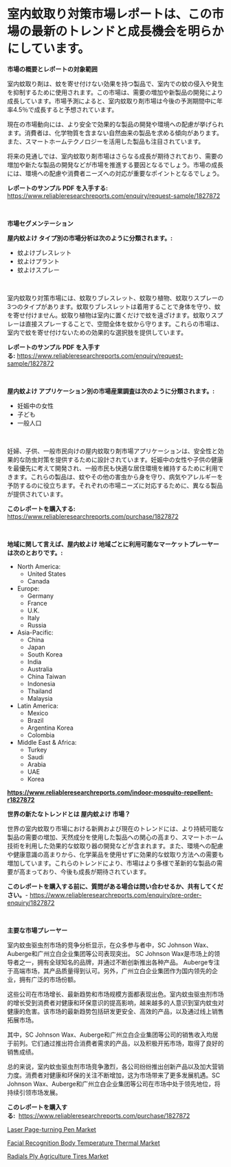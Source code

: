 <p><h1>室内蚊取り対策市場レポートは、この市場の最新のトレンドと成長機会を明らかにしています。</h1></p><p><strong>市場の概要とレポートの対象範囲</strong></p>
<p><p>室内蚊取り剤は、蚊を寄せ付けない効果を持つ製品で、室内での蚊の侵入や発生を抑制するために使用されます。この市場は、需要の増加や新製品の開発により成長しています。市場予測によると、室内蚊取り剤市場は今後の予測期間中に年率4.5％で成長すると予想されています。</p><p>現在の市場動向には、より安全で効果的な製品の開発や環境への配慮が挙げられます。消費者は、化学物質を含まない自然由来の製品を求める傾向があります。また、スマートホームテクノロジーを活用した製品も注目されています。</p><p>将来の見通しでは、室内蚊取り剤市場はさらなる成長が期待されており、需要の増加や新たな製品の開発などが市場を推進する要因となるでしょう。市場の成長には、環境への配慮や消費者ニーズへの対応が重要なポイントとなるでしょう。</p></p>
<p><strong>レポートのサンプル PDF を入手する:</strong> <a href="https://www.reliableresearchreports.com/enquiry/request-sample/1827872">https://www.reliableresearchreports.com/enquiry/request-sample/1827872</a></p>
<p>&nbsp;</p>
<p><strong>市場セグメンテーション</strong></p>
<p><strong>屋内蚊よけ タイプ別の市場分析は次のように分類されます。:</strong></p>
<p><ul><li>蚊よけブレスレット</li><li>蚊よけプラント</li><li>蚊よけスプレー</li></ul></p>
<p>&nbsp;</p>
<p><p>室内蚊取り対策市場には、蚊取りブレスレット、蚊取り植物、蚊取りスプレーの3つのタイプがあります。蚊取りブレスレットは着用することで身体を守り、蚊を寄せ付けません。蚊取り植物は室内に置くだけで蚊を遠ざけます。蚊取りスプレーは直接スプレーすることで、空間全体を蚊から守ります。これらの市場は、室内で蚊を寄せ付けないための効果的な選択肢を提供しています。</p></p>
<p><strong>レポートのサンプル PDF を入手する:</strong>&nbsp;<a href="https://www.reliableresearchreports.com/enquiry/request-sample/1827872">https://www.reliableresearchreports.com/enquiry/request-sample/1827872</a></p>
<p>&nbsp;</p>
<p><strong> 屋内蚊よけ アプリケーション別の市場産業調査は次のように分類されます。:</strong></p>
<p><ul><li>妊娠中の女性</li><li>子ども</li><li>一般人口</li></ul></p>
<p>&nbsp;</p>
<p><p>妊婦、子供、一般市民向けの屋内蚊取り剤市場アプリケーションは、安全性と効果的な防虫対策を提供するために設計されています。妊娠中の女性や子供の健康を最優先に考えて開発され、一般市民も快適な居住環境を維持するために利用できます。これらの製品は、蚊やその他の害虫から身を守り、病気やアレルギーを予防するのに役立ちます。それぞれの市場ニーズに対応するために、異なる製品が提供されています。</p></p>
<p><strong>このレポートを購入する:</strong>&nbsp; <a href="https://www.reliableresearchreports.com/purchase/1827872">https://www.reliableresearchreports.com/purchase/1827872</a></p>
<p>&nbsp;</p>
<p><strong>地域に関して言えば、屋内蚊よけ 地域ごとに利用可能なマーケットプレーヤーは次のとおりです。:</strong></p>
<p><ul>
    <li>
        North America:
        <ul>
            <li>United States</li>
            <li>Canada</li>
        </ul>
    </li>
    <li>
        Europe:
        <ul>
            <li>Germany</li>
            <li>France</li>
            <li>U.K.</li>
            <li>Italy</li>
            <li>Russia</li>
        </ul>
    </li>
    <li>
        Asia-Pacific:
        <ul>
            <li>China</li>
            <li>Japan</li>
            <li>South Korea</li>
            <li>India</li>
            <li>Australia</li>
            <li>China Taiwan</li>
            <li>Indonesia</li>
            <li>Thailand</li>
            <li>Malaysia</li>
        </ul>
    </li>
    <li>
        Latin America:
        <ul>
            <li>Mexico</li>
            <li>Brazil</li>
            <li>Argentina Korea</li>
            <li>Colombia</li>
        </ul>
    </li>
    <li>
        Middle East & Africa:
        <ul>
            <li>Turkey</li>
            <li>Saudi</li>
            <li>Arabia</li>
            <li>UAE</li>
            <li>Korea</li>
        </ul>
    </li>
    </ul></p>
<p><strong><a href="https://www.reliableresearchreports.com/indoor-mosquito-repellent-r1827872">https://www.reliableresearchreports.com/indoor-mosquito-repellent-r1827872</a></strong>&nbsp;</p>
<p><strong>世界の新たなトレンドとは 屋内蚊よけ 市場？</strong></p>
<p><p>世界の室内蚊取り市場における新興および現在のトレンドには、より持続可能な製品の需要の増加、天然成分を使用した製品への関心の高まり、スマートホーム技術を利用した効果的な蚊取り器の開発などが含まれます。また、環境への配慮や健康意識の高まりから、化学薬品を使用せずに効果的な蚊取り方法への需要も増加しています。これらのトレンドにより、市場はより多様で革新的な製品の需要が高まっており、今後も成長が期待されています。</p></p>
<p><strong>このレポートを購入する前に、質問がある場合は問い合わせるか、共有してください。</strong>- <a href="https://www.reliableresearchreports.com/enquiry/pre-order-enquiry/1827872">https://www.reliableresearchreports.com/enquiry/pre-order-enquiry/1827872</a></p>
<p>&nbsp;</p>
<p><strong>主要な市場プレーヤー</strong></p>
<p><p>室内蚊虫驱虫剂市场的竞争分析显示，在众多参与者中，SC Johnson Wax、Auberge和广州立白企业集团等公司表现突出。 SC Johnson Wax是市场上的领导者之一，拥有全球知名的品牌，并通过不断创新推出各种产品。 Auberge专注于高端市场，其产品质量得到认可。另外，广州立白企业集团作为国内领先的企业，拥有广泛的市场份额。</p><p>这些公司在市场增长、最新趋势和市场规模方面都表现出色。室内蚊虫驱虫剂市场的增长受到消费者对健康和环保意识的提高影响，越来越多的人意识到室内蚊虫对健康的危害。该市场的最新趋势包括研发更安全、高效的产品，以及通过线上销售拓展市场。</p><p>其中，SC Johnson Wax、Auberge和广州立白企业集团等公司的销售收入均居于前列。它们通过推出符合消费者需求的产品，以及积极开拓市场，取得了良好的销售成绩。</p><p>总的来说，室内蚊虫驱虫剂市场竞争激烈，各公司纷纷推出创新产品以及加大营销力度。消费者对健康和环保的关注不断增加，这为市场带来了更多发展机遇。SC Johnson Wax、Auberge和广州立白企业集团等公司在市场中处于领先地位，将持续引领市场发展。</p></p>
<p><strong>このレポートを購入する:</strong>&nbsp;&nbsp;<a href="https://www.reliableresearchreports.com/purchase/1827872">https://www.reliableresearchreports.com/purchase/1827872</a></p>
<p><p><a href="https://www.linkedin.com/pulse/laser-page-turning-pen-market-size-trends-complete-industry-5ypmf?trackingId=7GTvaS9S6JlfqWztkHjOXw%3D%3D">Laser Page-turning Pen Market</a></p><p><a href="https://www.linkedin.com/pulse/facial-recognition-body-temperature-thermalnbspmarket-focuses-qkcqf?trackingId=weTFZ7KOSQhC6cCpJCGTow%3D%3D">Facial Recognition Body Temperature Thermal Market</a></p><p><a href="https://www.linkedin.com/pulse/radials-ply-agriculture-tires-market-offers-provide-insightful-wi8ie?trackingId=8ZbHvQd1i2G5CP%2FxNt9qig%3D%3D">Radials Ply Agriculture Tires Market</a></p></p>
